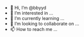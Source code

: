 - 👋 Hi, I’m @bbyyd
- 👀 I’m interested in ...
- 🌱 I’m currently learning ...
- 💞️ I’m looking to collaborate on ...
- 📫 How to reach me ...

<!---
bbyyd/bbyyd is a ✨ special ✨ repository because its `README.md` (this file) appears on your GitHub profile.
You can click the Preview link to take a look at your changes.
--->
